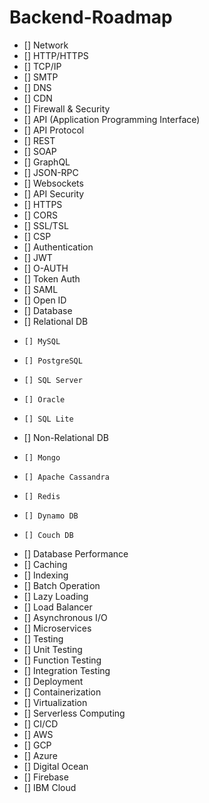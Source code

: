 # Backend-Roadmap
- [] Network
-   [] HTTP/HTTPS
-   [] TCP/IP
-   [] SMTP
-   [] DNS
-   [] CDN
-   [] Firewall & Security
-   [] API (Application Programming Interface)
- [] API Protocol
-   [] REST
-   [] SOAP
-   [] GraphQL
-   [] JSON-RPC
-   [] Websockets
- [] API Security
-   [] HTTPS
-   [] CORS
-   [] SSL/TSL
-   [] CSP
- [] Authentication
-   [] JWT
-   [] O-AUTH
-   [] Token Auth
-   [] SAML
-   [] Open ID
- [] Database
-   [] Relational DB
-     [] MySQL
-     [] PostgreSQL
-     [] SQL Server
-     [] Oracle
-     [] SQL Lite
-   [] Non-Relational DB
-     [] Mongo
-     [] Apache Cassandra
-     [] Redis
-     [] Dynamo DB
-     [] Couch DB
- [] Database Performance
-   [] Caching
-   [] Indexing
-   [] Batch Operation
-   [] Lazy Loading
-   [] Load Balancer
-   [] Asynchronous I/O
-   [] Microservices
- [] Testing
-   [] Unit Testing
-   [] Function Testing
-   [] Integration Testing
- [] Deployment
-   [] Containerization
-   [] Virtualization
-   [] Serverless Computing
-   [] CI/CD
-   [] AWS
-   [] GCP
-   [] Azure
-   [] Digital Ocean
-   [] Firebase
-   [] IBM Cloud
